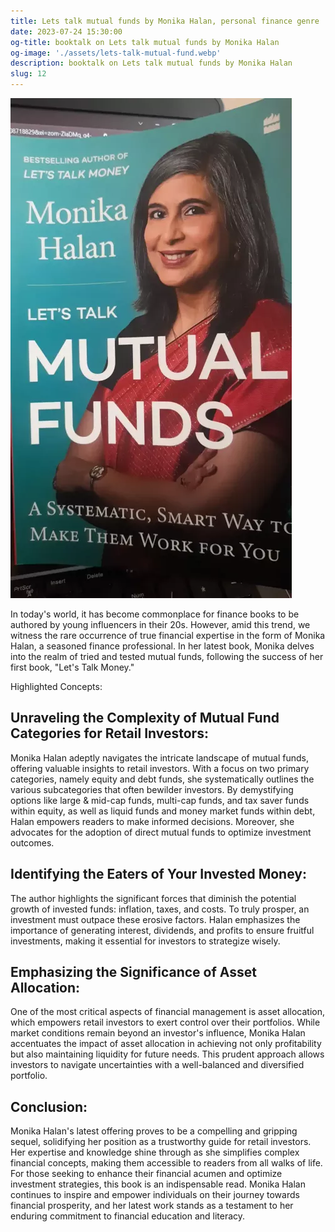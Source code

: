 ```yaml
---
title: Lets talk mutual funds by Monika Halan, personal finance genre
date: 2023-07-24 15:30:00
og-title: booktalk on Lets talk mutual funds by Monika Halan
og-image: './assets/lets-talk-mutual-fund.webp'
description: booktalk on Lets talk mutual funds by Monika Halan
slug: 12
---
```


!["Lets talk mutual fund by Monika Halan"](./assets/lets-talk-mutual-fund.webp)

In today's world, it has become commonplace for finance books to be authored by young influencers in their 20s. However, amid this trend, we witness the rare occurrence of true financial expertise in the form of Monika Halan, a seasoned finance professional. In her latest book, Monika delves into the realm of tried and tested mutual funds, following the success of her first book, "Let's Talk Money."

Highlighted Concepts:

## Unraveling the Complexity of Mutual Fund Categories for Retail Investors:

Monika Halan adeptly navigates the intricate landscape of mutual funds, offering valuable insights to retail investors. With a focus on two primary categories, namely equity and debt funds, she systematically outlines the various subcategories that often bewilder investors. By demystifying options like large & mid-cap funds, multi-cap funds, and tax saver funds within equity, as well as liquid funds and money market funds within debt, Halan empowers readers to make informed decisions. Moreover, she advocates for the adoption of direct mutual funds to optimize investment outcomes.

## Identifying the Eaters of Your Invested Money:

The author highlights the significant forces that diminish the potential growth of invested funds: inflation, taxes, and costs. To truly prosper, an investment must outpace these erosive factors. Halan emphasizes the importance of generating interest, dividends, and profits to ensure fruitful investments, making it essential for investors to strategize wisely.

## Emphasizing the Significance of Asset Allocation:

One of the most critical aspects of financial management is asset allocation, which empowers retail investors to exert control over their portfolios. While market conditions remain beyond an investor's influence, Monika Halan accentuates the impact of asset allocation in achieving not only profitability but also maintaining liquidity for future needs. This prudent approach allows investors to navigate uncertainties with a well-balanced and diversified portfolio.

## Conclusion:

Monika Halan's latest offering proves to be a compelling and gripping sequel, solidifying her position as a trustworthy guide for retail investors. Her expertise and knowledge shine through as she simplifies complex financial concepts, making them accessible to readers from all walks of life. For those seeking to enhance their financial acumen and optimize investment strategies, this book is an indispensable read. Monika Halan continues to inspire and empower individuals on their journey towards financial prosperity, and her latest work stands as a testament to her enduring commitment to financial education and literacy.